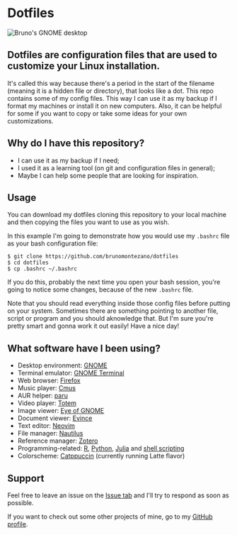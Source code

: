 # Dotfiles

![Bruno's GNOME desktop](https://github.com/brunomontezano/dotfiles/assets/65104127/f526b570-aa84-486c-9edf-471bd6f60f83)

## Dotfiles are configuration files that are used to customize your Linux installation.

It's called this way because there's a period in the start of the filename
(meaning it is a hidden file or directory), that looks like a dot. This repo
contains some of my config files. This way I can use it as my backup if I
format my machines or install it on new computers. Also, it can be helpful for
some if you want to copy or take some ideas for your own customizations.

## Why do I have this repository?

- I can use it as my backup if I need;
- I used it as a learning tool (on git and configuration files in general);
- Maybe I can help some people that are looking for inspiration.

## Usage

You can download my dotfiles cloning this repository to your local machine and
then copying the files you want to use as you wish.

In this example I'm going to demonstrate how you would use my `.bashrc` file as
your bash configuration file:

  ```
  $ git clone https://github.com/brunomontezano/dotfiles
  $ cd dotfiles
  $ cp .bashrc ~/.bashrc
  ```
  
If you do this, probably the next time you open your bash session, you're going
to notice some changes, because of the new `.bashrc` file.

Note that you should read everything inside those config files before putting
on your system. Sometimes there are something pointing to another file, script
or program and you should aknowledge that. But I'm sure you're pretty smart and
gonna work it out easily! Have a nice day!

## What software have I been using?

- Desktop environment: [GNOME](https://www.gnome.org/)
- Terminal emulator: [GNOME Terminal](https://apps.gnome.org/Console/)
- Web browser: [Firefox](https://www.mozilla.org/)
- Music player: [Cmus](https://cmus.github.io/)
- AUR helper: [paru](https://github.com/Morganamilo/paru)
- Video player: [Totem](https://apps.gnome.org/en/Totem/)
- Image viewer: [Eye of GNOME](https://apps.gnome.org/en/Loupe/)
- Document viewer: [Evince](https://apps.gnome.org/en/Evince/)
- Text editor: [Neovim](https://neovim.io/)
- File manager: [Nautilus](https://apps.gnome.org/en/Nautilus/)
- Reference manager: [Zotero](https://www.zotero.org/)
- Programming-related: [R](https://www.r-project.org/), [Python](https://www.python.org/), [Julia](https://julialang.org/) and [shell scripting](https://www.gnu.org/software/bash/)
- Colorscheme: [Catppuccin](https://github.com/catppuccin/catppuccin) (currently running Latte flavor)

## Support

Feel free to leave an issue on the [Issue tab](https://github.com/brunomontezano/dotfiles/issues) and I'll try to respond as soon as possible.

If you want to check out some other projects of mine, go to my [GitHub profile](https://github.com/brunomontezano).
